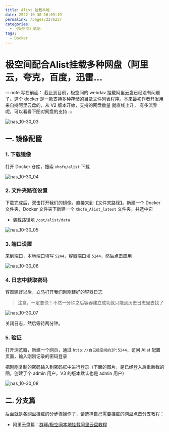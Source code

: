 ```yaml
---
title: Alist 挂载本地
date: 2022-10-30 16:09:19
permalink: /pages/227623/
categories:
  - 《极空间》笔记
tags:
  - Docker
---
```


# 极空间配合Alist挂载多种网盘（阿里云，夸克，百度，迅雷...

[comment]: <> (![nas_10-30_02]&#40;https://cdn.staticaly.com/gh/oliver556/image-hosting@master/20221030/nas_10-30_02.45xbjrhtwjq0.webp&#41;)

::: note 写在前面：
截止到目前，极空间的 webdav 挂载阿里云盘已经没有问题了。这个 docker 是一款支持多种存储的目录文件列表程序。本来最初作者开发用来自持阿里云盘的，从 V2 版本开始，支持的网盘数量
就直线上升， 有多流弊呢，可以看看下图对网盘的支持
:::

![nas_10-30_03](https://cdn.staticaly.com/gh/oliver556/image-hosting@master/20221030/nas_10-30_03.4a4raxyedd60.webp)

## 一. 镜像配置

### 1. 下载镜像

打开 Docker 仓库，搜索 `xhofe/alist` 下载

![nas_10-30_04](https://cdn.staticaly.com/gh/oliver556/image-hosting@master/20221030/nas_10-30_04.2vn0iqr3jgk0.webp)

### 2. 文件夹路径设置

下载完成后，双击打开我们的镜像，直接来到【文件夹路径】。新建一个 Docker 文件夹，Docker 文件夹下新建一个 `Xhofe_Alist_latest` 文件夹，并选中它

- 装载路径填 `/opt/alist/data`

![nas_10-30_05](https://cdn.staticaly.com/gh/oliver556/image-hosting@master/20221030/nas_10-30_05.6j52cnkxt3o0.webp)

### 3. 端口设置

来到端口，本地端口填写 `5244`，容器端口填 `5244`，然后点击应用

![nas_10-30_06](https://cdn.staticaly.com/gh/oliver556/image-hosting@master/20221030/nas_10-30_06.3o0vgkkvmac0.webp)

### 4. 日志中获取密码 

容器建好以后，立马打开我们刚刚建好的容器日志

> 注意，一定要快！不然一分钟之后容器建立成功就只能到历史日志里去找了

![nas_10-30_07](https://cdn.staticaly.com/gh/oliver556/image-hosting@master/20221030/nas_10-30_07.237oervl24dc.webp)

关闭日志，然后等待两分钟。

### 5. 验证

打开浏览器，新建一个网页，通过 `http://自己极空间的IP:5244`，访问 Alist 配置页面，输入刚刚记录的密码登录

把刚刚复制的密码输入到密码框中进行登录（下面的图片，是已经登入后重新截的图，创建了个 admin 用户，V3 的版本默认也是 admin 用户）

![nas_10-30_08](https://cdn.staticaly.com/gh/oliver556/image-hosting@master/20221030/nas_10-30_08.6xey5ulcaus0.webp)

## 二. 分支篇

后面就是各网盘挂载的分步骤操作了，请选择自己需要挂载的网盘点击分支教程：

- 阿里云盘篇：[群晖/极空间本地挂载阿里云盘教程](02.群晖_极空间本地挂载阿里云盘教程.md)
